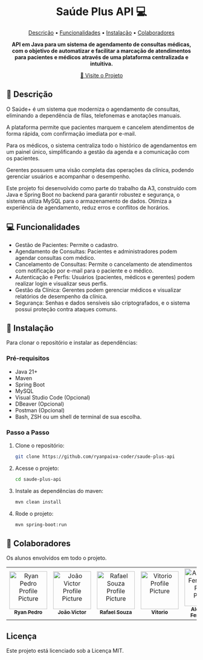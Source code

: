 <h1 align="center" style="font-weight: bold;">Saúde Plus API 💻</h1>

<p align="center">
 <a href="#descricao">Descrição</a> • 
 <a href="#funcionalidades">Funcionalidades</a> • 
 <a href="#instalacao">Instalação</a> • 
  <a href="#colab">Colaboradores</a>
</p>

<p align="center">
    <b>API em Java para um sistema de agendamento de consultas médicas, com o objetivo de automatizar e facilitar a marcação de atendimentos para pacientes e médicos através de uma plataforma centralizada e intuitiva.</b>
</p>

<p align="center">
     <a href="https://github.com/ryanpaiva-coder/saude-plus-api">📱 Visite o Projeto</a>
</p>

<h2 id="descricao">📄 Descrição</h2>

O Saúde+ é um sistema que moderniza o agendamento de consultas, eliminando a dependência de filas, telefonemas e anotações manuais.

A plataforma permite que pacientes marquem e cancelem atendimentos de forma rápida, com confirmação imediata por e-mail.

Para os médicos, o sistema centraliza todo o histórico de agendamentos em um painel único, simplificando a gestão da agenda e a comunicação com os pacientes.

Gerentes possuem uma visão completa das operações da clínica, podendo gerenciar usuários e acompanhar o desempenho.

Este projeto foi desenvolvido como parte do trabalho da A3, construído com Java e Spring Boot no backend para garantir robustez e segurança, o sistema utiliza MySQL para o armazenamento de dados. Otimiza a experiência de agendamento, reduz erros e conflitos de horários.

<h2 id="funcionalidades">💻 Funcionalidades</h2>

- Gestão de Pacientes: Permite o cadastro. 
- Agendamento de Consultas: Pacientes e administradores podem agendar consultas com médico. 
- Cancelamento de Consultas: Permite o cancelamento de atendimentos com notificação por e-mail para o paciente e o médico. 
- Autenticação e Perfis: Usuários (pacientes, médicos e gerentes) podem realizar login  e visualizar seus perfis. 
- Gestão da Clínica: Gerentes podem gerenciar médicos e visualizar relatórios de desempenho da clínica. 
- Segurança: Senhas e dados sensíveis são criptografados, e o sistema possui proteção contra ataques comuns. 

<h2 id=instalacao>🚀 Instalação</h2>

Para clonar o repositório e instalar as dependências:

<h3>Pré-requisitos</h3>

- Java 21+ 
- Maven
- Spring Boot
- MySQL
- Visual Studio Code (Opcional)
- DBeaver (Opcional)
- Postman (Opcional)
- Bash, ZSH ou um shell de terminal de sua escolha.

<h3>Passo a Passo</h3>

1. Clone o repositório:
   ```bash
   git clone https://github.com/ryanpaiva-coder/saude-plus-api
   ```
2. Acesse o projeto:
   ```bash
   cd saude-plus-api
   ```
3. Instale as dependências do maven:
   ```bash
   mvn clean install
   ```   
4. Rode o projeto:
   ```bash
   mvn spring-boot:run
   ```

<h2 id="colab">🤝 Colaboradores</h2>

Os alunos envolvidos em todo o projeto.

<table>
  <tr>
    <td align="center">
      <a href="#">
        <img src="https://avatars.githubusercontent.com/u/176524197?v=4" width="100px;" alt="Ryan Pedro Profile Picture"/><br>
        <sub>
          <b>Ryan Pedro</b>
        </sub>
      </a>
    </td>
    <td align="center">
      <a href="#">
        <img src="https://avatars.githubusercontent.com/u/157769029?v=4" width="100px;" alt="João Victor Profile Picture"/><br>
        <sub>
          <b>João Victor</b>
        </sub>
      </a>
    </td>
    <td align="center">
      <a href="#">
        <img src="https://avatars.githubusercontent.com/u/178051914?v=4" width="100px;" alt="Rafael Souza Profile Picture"/><br>
        <sub>
          <b>Rafael Souza</b>
        </sub>
      </a>
    </td>
    <td align="center">
      <a href="#">
        <img src="https://avatars.githubusercontent.com/u/128873783?v=4" width="100px;" alt="Vitorio Profile Picture"/><br>
        <sub>
          <b>Vitorio</b>
        </sub>
      </a>
    </td>
    <td align="center">
      <a href="#">
        <img src="https://avatars.githubusercontent.com/u/190994625?v=4" width="100px;" alt="Alexandre Fernandes Profile Picture"/><br>
        <sub>
          <b>Alexandre Fernandes</b>
        </sub>
      </a>
    </td>
  </tr>
</table>

<h2>Licença</h2>
Este projeto está licenciado sob a Licença MIT.
